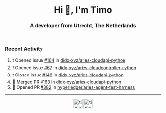<h1 align="center">Hi 👋, I'm Timo</h1>
<h3 align="center">A developer from Utrecht, The Netherlands</h3>
<br/>
<!-- https://github.com/rahuldkjain/github-profile-readme-generator --!>

<!--  <p align="left"><img src="https://github-readme-stats.vercel.app/api?username=timoglastra&show_icons=true&count_private=true&" alt="timoglastra" /></p> --!>

<!--
Github language stats
<p align="left"><img src="https://github-readme-stats.vercel.app/api/top-langs/?username=timoglastra&layout=compact" alt="timoglastra" /><p>
-->

<!-- Codestats language stats -->
<!-- <p align="left"><img src="https://codestats-readme.vercel.app/api/top-langs/?username=timoglastra&layout=compact&language_count=12" alt="timoglastra" /><p>    --!>
  
<h3>Recent Activity</h3>

<!--START_SECTION:activity-->
1. ❗️ Opened issue [#164](https://github.com/didx-xyz/aries-cloudapi-python/issues/164) in [didx-xyz/aries-cloudapi-python](https://github.com/didx-xyz/aries-cloudapi-python)
2. ❗️ Opened issue [#67](https://github.com/didx-xyz/aries-cloudcontroller-python/issues/67) in [didx-xyz/aries-cloudcontroller-python](https://github.com/didx-xyz/aries-cloudcontroller-python)
3. ❗️ Closed issue [#148](https://github.com/didx-xyz/aries-cloudapi-python/issues/148) in [didx-xyz/aries-cloudapi-python](https://github.com/didx-xyz/aries-cloudapi-python)
4. 🎉 Merged PR [#163](https://github.com/didx-xyz/aries-cloudapi-python/pull/163) in [didx-xyz/aries-cloudapi-python](https://github.com/didx-xyz/aries-cloudapi-python)
5. 💪 Opened PR [#382](https://github.com/hyperledger/aries-agent-test-harness/pull/382) in [hyperledger/aries-agent-test-harness](https://github.com/hyperledger/aries-agent-test-harness)
<!--END_SECTION:activity-->

---

<p align="center">
<a href="https://twitter.com/timoglastra" target="blank"><img align="center" src="https://cdn.jsdelivr.net/npm/simple-icons@3.0.1/icons/twitter.svg" alt="timoglastra" height="30" width="30" /></a>
<a href="https://linkedin.com/in/timoglastra" target="blank"><img align="center" src="https://cdn.jsdelivr.net/npm/simple-icons@3.0.1/icons/linkedin.svg" alt="timoglastra" height="30" width="30" /></a>
</p>



